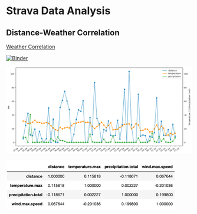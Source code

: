 # Strava Data Analysis

## Distance-Weather Correlation

[Weather Correlation](Weather%20Correlation.ipynb)

[![Binder](https://mybinder.org/badge_logo.svg)](https://mybinder.org/v2/gh/jakubwaller/strava-data-analysis/HEAD?labpath=Weather+Correlation.ipynb)

![weather correlation](results/weather-correlation.png)

![weather correlation table](results/weather-correlation-table.png)